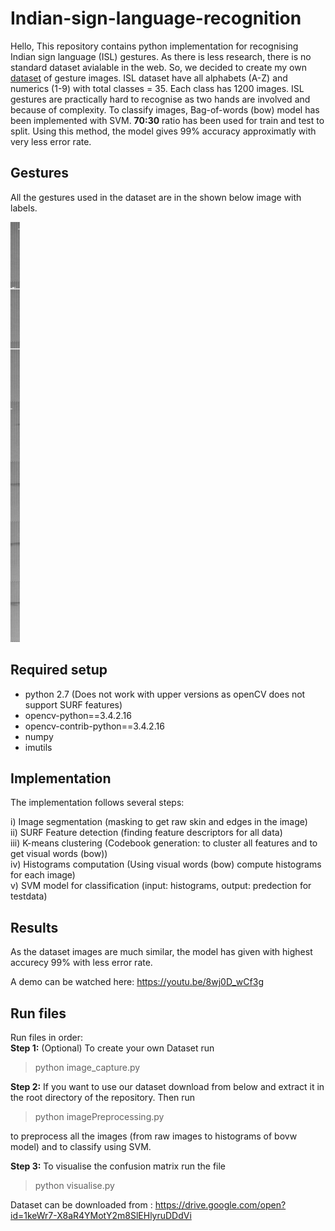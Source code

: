 # Indian-sign-language-recognition

Hello, This repository contains python implementation for recognising Indian sign language (ISL) gestures. As there is less research, there is no standard dataset avialable in the web. So, we decided to create my own [dataset](https://drive.google.com/open?id=1keWr7-X8aR4YMotY2m8SlEHlyruDDdVi) of gesture images. ISL dataset have all alphabets (A-Z) and numerics (1-9) with total classes = 35. Each class has 1200 images. ISL gestures are practically hard to recognise as two hands are involved and because of complexity. To classify images, Bag-of-words (bow) model has been implemented with SVM. **70:30** ratio has been used for train and test to split. Using this method, the model gives 99% accuracy approximatly with very less error rate. 


## Gestures

All the gestures used in the dataset are in the shown below image with labels.

![image](all_gestures.jpg)

## Required setup
* python 2.7 (Does not work with upper versions as openCV does not support SURF features)
* opencv-python==3.4.2.16
* opencv-contrib-python==3.4.2.16
* numpy
* imutils

## Implementation

The implementation follows several steps:

i) Image segmentation (masking to get raw skin and edges in the image) <br/>
ii) SURF Feature detection (finding feature descriptors for all data) <br/>
iii) K-means clustering (Codebook generation: to cluster all features and to get visual words (bow)) <br/>
iv) Histograms computation (Using visual words (bow) compute histograms for each image) <br/>
v) SVM model for classification (input: histograms, output: predection for testdata) <br/>

## Results
As the dataset images are much similar, the model has given with highest accurecy 99% with less error rate. 

A demo can be watched here: https://youtu.be/8wj0D_wCf3g

## Run files

Run files in order:<br/>
**Step 1:** (Optional) To create your own Dataset run

>   python image_capture.py

**Step 2:** If you want to use our dataset download from below and extract it in the root directory of the repository.  Then run

>   python imagePreprocessing.py

to preprocess all the images (from raw images to histograms of bovw model) and to classify using SVM.

**Step 3:** To visualise the confusion matrix run the file

>   python visualise.py

Dataset can be downloaded from : https://drive.google.com/open?id=1keWr7-X8aR4YMotY2m8SlEHlyruDDdVi


